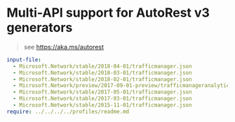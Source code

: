 # Multi-API support for AutoRest v3 generators

> see https://aka.ms/autorest

``` yaml $(enable-multi-api)
input-file:
  - Microsoft.Network/stable/2018-04-01/trafficmanager.json
  - Microsoft.Network/stable/2018-03-01/trafficmanager.json
  - Microsoft.Network/stable/2018-02-01/trafficmanager.json
  - Microsoft.Network/preview/2017-09-01-preview/trafficmanageranalytics.json
  - Microsoft.Network/stable/2017-05-01/trafficmanager.json
  - Microsoft.Network/stable/2017-03-01/trafficmanager.json
  - Microsoft.Network/stable/2015-11-01/trafficmanager.json
require: ../../../../profiles/readme.md
```
